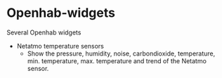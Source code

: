 # Openhab-widgets
Several Openhab widgets

- Netatmo temperature sensors
	- Show the pressure, humidity, noise, carbondioxide, temperature, min. temperature, max. temperature and trend of the Netatmo sensor.
